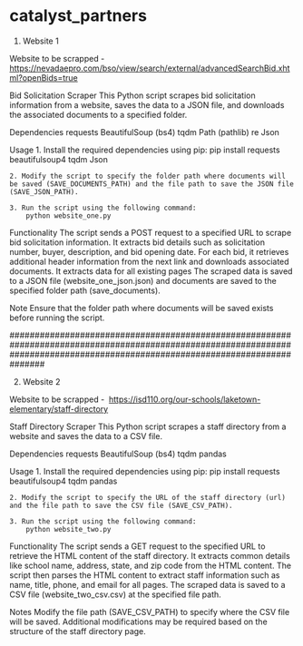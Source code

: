 # catalyst_partners

1. Website 1

Website to be scrapped - https://nevadaepro.com/bso/view/search/external/advancedSearchBid.xhtml?openBids=true

Bid Solicitation Scraper
This Python script scrapes bid solicitation information from a website, saves the data to a JSON file, and downloads the associated documents to a specified folder.

Dependencies
    requests
    BeautifulSoup (bs4)
    tqdm
    Path (pathlib)
    re
    Json

Usage
    1. Install the required dependencies using pip:
        pip install requests beautifulsoup4 tqdm Json

    2. Modify the script to specify the folder path where documents will be saved (SAVE_DOCUMENTS_PATH) and the file path to save the JSON file (SAVE_JSON_PATH).

    3. Run the script using the following command:
        python website_one.py

Functionality
    The script sends a POST request to a specified URL to scrape bid solicitation information.
    It extracts bid details such as solicitation number, buyer, description, and bid opening date.
    For each bid, it retrieves additional header information from the next link and downloads associated documents.
    It extracts data for all existing pages
    The scraped data is saved to a JSON file (website_one_json.json) and documents are saved to the specified folder path (save_documents).
    
Note
    Ensure that the folder path where documents will be saved exists before running the script.

###############################################################################################################################################################################

2. Website 2

Website to be scrapped -  https://isd110.org/our-schools/laketown-elementary/staff-directory

Staff Directory Scraper
This Python script scrapes a staff directory from a website and saves the data to a CSV file.

Dependencies
    requests
    BeautifulSoup (bs4)
    tqdm
    pandas

Usage
    1. Install the required dependencies using pip:
        pip install requests beautifulsoup4 tqdm pandas

    2. Modify the script to specify the URL of the staff directory (url) and the file path to save the CSV file (SAVE_CSV_PATH).

    3. Run the script using the following command:
        python website_two.py

Functionality
    The script sends a GET request to the specified URL to retrieve the HTML content of the staff directory.
    It extracts common details like school name, address, state, and zip code from the HTML content.
    The script then parses the HTML content to extract staff information such as name, title, phone, and email for all pages.
    The scraped data is saved to a CSV file (website_two_csv.csv) at the specified file path.

Notes
    Modify the file path (SAVE_CSV_PATH) to specify where the CSV file will be saved.
    Additional modifications may be required based on the structure of the staff directory page.